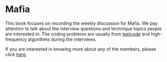 # Mafia

This book focuses on recording the weekly discussion for Mafia. We pay attention to talk about the interview questions and technique topics people are interested in. The coding problems are usually from [leetcode](http://leetcode.com/problemset/algorithms/) and high-frequency algorithms during the interviews. 


If you are interested in knowing more about any of the members, please click [here](members.md).


